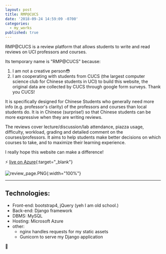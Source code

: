 ```yaml
---
layout: post
title: RMP@CUCS
date: '2018-09-24 14:59:09 -0700'
categories:
  - my_works
published: true
---
```


RMP@CUCS is a review platform that allows students to write and read reviews on UCI professors and courses.


Its temporary name is "RMP@CUCS" because:
 1. I am not a creative person:flushed:  
 2. I am cooperating with students from CUCS (the largest computer science club for Chinese students in UCI) to build this website, the original data are collected by CUCS through google form surveys. Thank you CUCS!
 
 
It is specifically designed for Chinese Students who generally need more info (e.g. professor's clarity) of the professors and courses than local students do. It is in Chinese (surprise!) so that Chinese students can be more expressive when they are writing reviews. 


The reviews cover lecture/discussion/lab attendance, piazza usage, difficulty, workload, grading and detailed comment on the courses/professors. It aims to help students make better decisions on which courses to take, and to maximize their learning experience.


I really hope this website can make a difference!


:zap: [live on Azure](http://13.66.192.54/rmp_uci/){:target="_blank"}

![review_page.PNG]({{site.baseurl}}/assets/img/review_page.PNG){:width="100%"}


***
## Technologies:
- Front-end: bootstrap4, jQuery (yeh I am old school.)
- Back-end: Django framework
- DBMS: MySQL
- Hosting: Microsoft Azure
- other:
  - nginx handles requests for my static assets
  - Gunicorn to serve my Django application
  



:chicken: